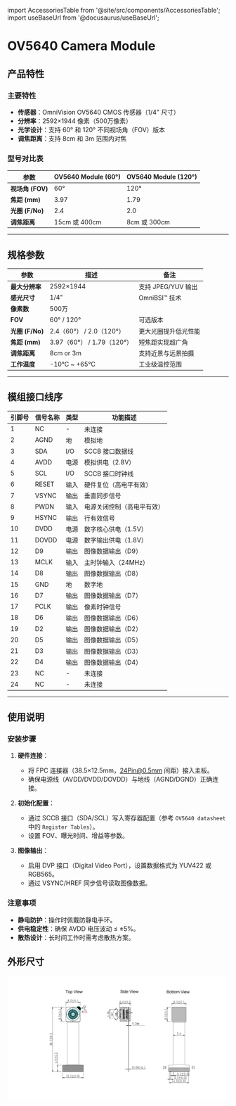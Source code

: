 import AccessoriesTable from '@site/src/components/AccessoriesTable';
import useBaseUrl from '@docusaurus/useBaseUrl';

# OV5640 Camera Module

## 产品特性

### 主要特性
- **传感器**：OmniVision OV5640 CMOS 传感器（1/4" 尺寸）
- **分辨率**：2592×1944 像素（500万像素）
- **光学设计**：支持 60° 和 120° 不同视场角（FOV）版本
- **调焦距离**：支持 8cm 和 3m 范围内对焦

### 型号对比表

| 参数             | OV5640 Module (60°) | OV5640 Module (120°) |
| ---------------- | ------------------- | -------------------- |
| **视场角 (FOV)** | 60°                 | 120°                 |
| **焦距 (mm)**    | 3.97                | 1.79                 |
| **光圈 (F/No)**  | 2.4                 | 2.0                  |
| **调焦距离**     | 15cm 或 400cm       | 8cm 或 300cm         |

---

## 规格参数

| 参数            | 描述                       | 备注                 |
| --------------- | -------------------------- | -------------------- |
| **最大分辨率**  | 2592×1944                  | 支持 JPEG/YUV 输出   |
| **感光尺寸**    | 1/4"                       | OmniBSI™ 技术        |
| **像素数**      | 500万                      |                      |
| **FOV**         | 60° / 120°                 | 可选版本             |
| **光圈 (F/No)** | 2.4（60°） / 2.0（120°）   | 更大光圈提升低光性能 |
| **焦距 (mm)**   | 3.97（60°） / 1.79（120°） | 短焦距实现超广角     |
| **调焦距离**    | 8cm  or  3m                | 支持近景与远景拍摄   |
| **工作温度**    | -10°C ~ +65°C              | 工业级温控范围       |

---

## 模组接口线序

| 引脚号 | 信号名称 | 类型 | 功能描述                   |
| ------ | -------- | ---- | -------------------------- |
| 1      | NC       | -    | 未连接                     |
| 2      | AGND     | 地   | 模拟地                     |
| 3      | SDA      | I/O  | SCCB 接口数据线            |
| 4      | AVDD     | 电源 | 模拟供电（2.8V）           |
| 5      | SCL      | I/O  | SCCB 接口时钟线            |
| 6      | RESET    | 输入 | 硬件复位（高电平有效）     |
| 7      | VSYNC    | 输出 | 垂直同步信号               |
| 8      | PWDN     | 输入 | 电源关闭控制（高电平有效） |
| 9      | HSYNC    | 输出 | 行有效信号                 |
| 10     | DVDD     | 电源 | 数字核心供电（1.5V）       |
| 11     | DOVDD    | 电源 | 数字输出供电（1.8V）       |
| 12     | D9       | 输出 | 图像数据输出（D9）         |
| 13     | MCLK     | 输入 | 主时钟输入（24MHz）        |
| 14     | D8       | 输出 | 图像数据输出（D8）         |
| 15     | GND      | 地   | 数字地                     |
| 16     | D7       | 输出 | 图像数据输出（D7）         |
| 17     | PCLK     | 输出 | 像素时钟信号               |
| 18     | D6       | 输出 | 图像数据输出（D6）         |
| 19     | D2       | 输出 | 图像数据输出（D2）         |
| 20     | D5       | 输出 | 图像数据输出（D5）         |
| 21     | D3       | 输出 | 图像数据输出（D3）         |
| 22     | D4       | 输出 | 图像数据输出（D4）         |
| 23     | NC       | -    | 未连接                     |
| 24     | NC       | -    | 未连接                     |

---

## 使用说明

### 安装步骤
1. **硬件连接**：
   - 将 FPC 连接器（38.5×12.5mm，24Pin@0.5mm 间距）接入主板。
   - 确保电源线（AVDD/DVDD/DOVDD）与地线（AGND/DGND）正确连接。

2. **初始化配置**：
   - 通过 SCCB 接口（SDA/SCL）写入寄存器配置（参考 `OV5640 datasheet` 中的 `Register Tables`）。
   - 设置 FOV、曝光时间、增益等参数。

3. **图像输出**：
   - 启用 DVP 接口（Digital Video Port），设置数据格式为 YUV422 或 RGB565。
   - 通过 VSYNC/HREF 同步信号读取图像数据。

### 注意事项
- **静电防护**：操作时佩戴防静电手环。
- **供电稳定性**：确保 AVDD 电压波动 ≤ ±5%。
- **散热设计**：长时间工作时需考虑散热方案。

## 外形尺寸
![NG45_PCBA_IO_Bottom](/img/Hardware_Dev_Resources/OV5640_Module/OV5640_Module_Outline.png)

